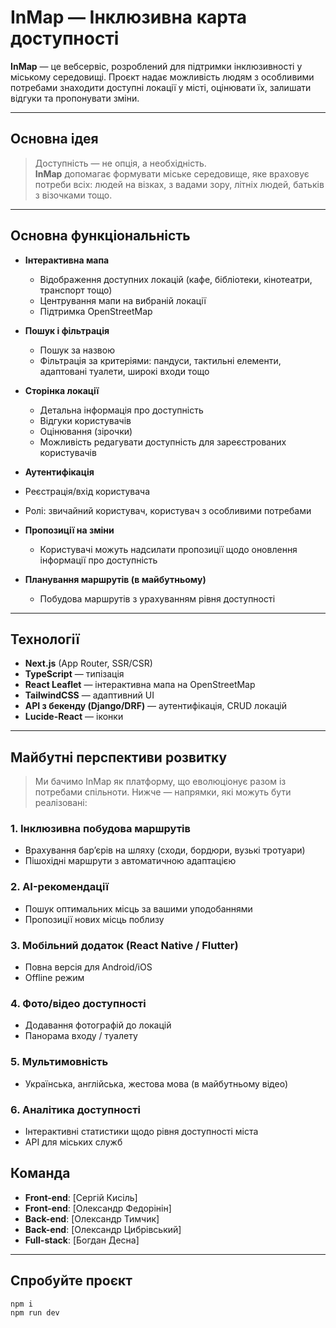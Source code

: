 # InMap — Інклюзивна карта доступності

**InMap** — це вебсервіс, розроблений для підтримки інклюзивності у міському середовищі. Проєкт надає можливість людям з особливими потребами знаходити доступні локації у місті, оцінювати їх, залишати відгуки та пропонувати зміни. 

---

## Основна ідея

> Доступність — не опція, а необхідність.  
**InMap** допомагає формувати міське середовище, яке враховує потреби всіх: людей на візках, з вадами зору, літніх людей, батьків з візочками тощо.

---

## Основна функціональність

- **Інтерактивна мапа**
  - Відображення доступних локацій (кафе, бібліотеки, кінотеатри, транспорт тощо)
  - Центрування мапи на вибраній локації
  - Підтримка OpenStreetMap

- **Пошук і фільтрація**
  - Пошук за назвою
  - Фільтрація за критеріями: пандуси, тактильні елементи, адаптовані туалети, широкі входи тощо

- **Сторінка локації**
  - Детальна інформація про доступність
  - Відгуки користувачів
  - Оцінювання (зірочки)
  - Можливість редагувати доступність для зареєстрованих користувачів

-  **Аутентифікація**
  - Реєстрація/вхід користувача
  - Ролі: звичайний користувач, користувач з особливими потребами

- **Пропозиції на зміни**
  - Користувачі можуть надсилати пропозиції щодо оновлення інформації про доступність

- **Планування маршрутів (в майбутньому)**
  - Побудова маршрутів з урахуванням рівня доступності

---

## Технології

- **Next.js** (App Router, SSR/CSR)
- **TypeScript** — типізація
- **React Leaflet** — інтерактивна мапа на OpenStreetMap
- **TailwindCSS** — адаптивний UI
- **API з бекенду (Django/DRF)** — аутентифікація, CRUD локацій
- **Lucide-React** — іконки


---

## Майбутні перспективи розвитку

> Ми бачимо InMap як платформу, що еволюціонує разом із потребами спільноти. Нижче — напрямки, які можуть бути реалізовані:

### 1. Інклюзивна побудова маршрутів
- Врахування бар’єрів на шляху (сходи, бордюри, вузькі тротуари)
- Пішохідні маршрути з автоматичною адаптацією

### 2. AI-рекомендації
- Пошук оптимальних місць за вашими уподобаннями
- Пропозиції нових місць поблизу

### 3. Мобільний додаток (React Native / Flutter)
- Повна версія для Android/iOS
- Offline режим

### 4. Фото/відео доступності
- Додавання фотографій до локацій
- Панорама входу / туалету

### 5. Мультимовність
- Українська, англійська, жестова мова (в майбутньому відео)

### 6. Аналітика доступності
- Інтерактивні статистики щодо рівня доступності міста
- API для міських служб


## Команда

- **Front-end**: [Сергій Кисіль]
- **Front-end**: [Олександр Федорінін]
- **Back-end**: [Олександр Тимчик]
- **Back-end**: [Олександр Цибрівський]
- **Full-stack**: [Богдан Десна]

---

## Спробуйте проєкт

```bash
npm i
npm run dev

